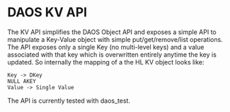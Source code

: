 # DAOS KV API

The KV API simplifies the DAOS Object API and exposes a simple API to manipulate
a Key-Value object with simple put/get/remove/list operations. The API exposes
only a single Key (no multi-level keys) and a value associated with that key
which is overwritten entirely anytime the key is updated. So internally the
mapping of a the HL KV object looks like:

~~~~~~
Key -> DKey
NULL AKEY
Value -> Single Value
~~~~~~

The API is currently tested with daos_test.
